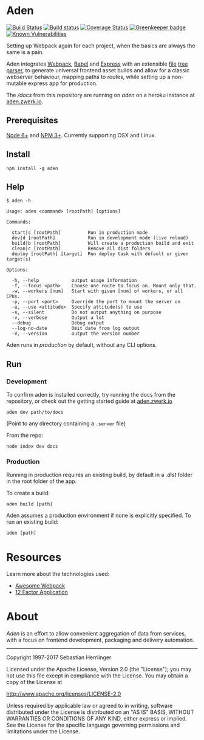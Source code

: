 # Aden

[![Build Status](https://travis-ci.org/kommander/aden.png)](https://travis-ci.org/kommander/aden)
[![Build status](https://ci.appveyor.com/api/projects/status/chkkhb0sgcpmgfyl?svg=true)](https://ci.appveyor.com/project/kommander/aden)
[![Coverage Status](https://coveralls.io/repos/github/kommander/aden/badge.svg?branch=master)](https://coveralls.io/github/kommander/aden?branch=master) [![Greenkeeper badge](https://badges.greenkeeper.io/kommander/aden.svg)](https://greenkeeper.io/)
[![Known Vulnerabilities](https://snyk.io/test/github/kommander/aden/badge.svg)](https://snyk.io/test/github/kommander/aden)

Setting up Webpack again for each project, when the basics are always the same is a pain.

Aden integrates [Webpack](https://github.com/webpack/webpack),
[Babel](https://babeljs.io) and
[Express](http://expressjs.com/) with an extensible [file](https://en.wikipedia.org/wiki/Computer_file) [tree](https://en.wikipedia.org/wiki/Tree_data_structure) [parser](https://en.wikipedia.org/wiki/Parsing),
to generate universal frontend asset builds and allow for a classic webserver behaviour, mapping paths to routes, while setting up a non-mutable express app for production.


The _/docs_ from this repository are running on _aden_ on a heroku instance at [aden.zwerk.io](http://aden.zwerk.io).


## Prerequisites
[Node 6+](https://nodejs.org/en/) and [NPM 3+](https://www.npmjs.com/).
Currently supporting OSX and Linux.

## Install
```
npm install -g aden
```

## Help
```
$ aden -h

Usage: aden <command> [rootPath] [options]

Commands:

  start|s [rootPath]          Run in production mode
  dev|d [rootPath]            Run in development mode (live reload)
  build|b [rootPath]          Will create a production build and exit
  clean|c [rootPath]          Remove all dist folders
  deploy [rootPath] [target]  Run deploy task with default or given target(s)

Options:

  -h, --help            output usage information
  -f, --focus <path>    Choose one route to focus on. Mount only that.
  -w, --workers [num]   Start with given [num] of workers, or all CPUs.
  -p, --port <port>     Override the port to mount the server on
  -u, --use <attitude>  Specify attitude(s) to use
  -s, --silent          Do not output anything on purpose
  -v, --verbose         Output a lot
  --debug               Debug output
  --log-no-date         Omit date from log output
  -V, --version         output the version number
```
Aden runs in _production_ by default, without any CLI options.

## Run
### Development
To confirm aden is installed correctly, try running the docs from the repository,
or check out the getting started guide at [aden.zwerk.io](http://aden.zwerk.io)
```
aden dev path/to/docs
```
(Point to any directory containing a `.server` file)

From the repo:
```
node index dev docs
```

### Production
Running in production requires an existing build,
by default in a _.dist_ folder in the root folder of the app.

To create a build:
```
aden build [path]
```

Aden assumes a production environment if none is explicitly specified.
To run an existing build:
```
aden [path]
```

# Resources
Learn more about the technologies used:
 - [Awesome Webpack](https://github.com/webpack-contrib/awesome-webpack)
 - [12 Factor Application](https://12factor.net/)

# About
_Aden_ is an effort to allow convenient aggregation of data from services,
with a focus on frontend development, packaging and delivery automation.

---
Copyright 1997-2017 Sebastian Herrlinger

Licensed under the Apache License, Version 2.0 (the "License");
you may not use this file except in compliance with the License.
You may obtain a copy of the License at

 http://www.apache.org/licenses/LICENSE-2.0

Unless required by applicable law or agreed to in writing, software
distributed under the License is distributed on an "AS IS" BASIS,
WITHOUT WARRANTIES OR CONDITIONS OF ANY KIND, either express or implied.
See the License for the specific language governing permissions and
limitations under the License.
